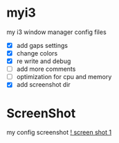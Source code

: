 # myi3
my i3 window manager config files

- [x] add gaps settings
- [x] change colors
- [x] re write and debug
- [ ] add more comments
- [ ] optimization for cpu and memory
- [x] add screenshot dir

# ScreenShot
my config screenshot
[! screen shot 1](./screenshots/screenshot1.jpg)
